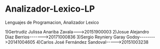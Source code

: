 # Analizador-Lexico-LP
Lenguajes de Programacion, Analizador Lexico

1)Gertrudiz Julissa Anariba Zavala--->20151900003
2)Josue Alejandro Diaz Berrios------->20171000836
3)Sergio Reyniery Garay Godoy-------->20141004605
4)Carlos José Fernández Sandoval----->20151003238